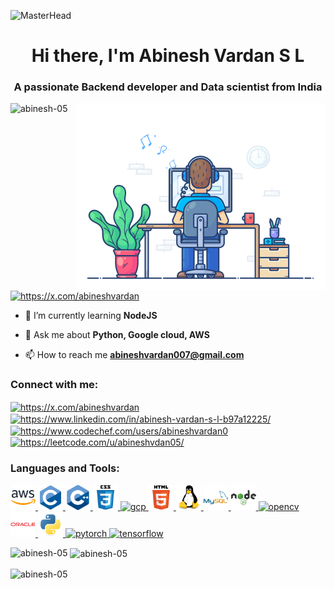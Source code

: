![MasterHead](https://img.freepik.com/premium-vector/web-development-coding-programming-futuristic-banner-computer-code-laptop_3482-5582.jpg?w=996)
<h1 align="center">Hi there, I'm Abinesh Vardan S L</h1>
<h3 align="center">A passionate Backend developer and Data scientist from India</h3>

<img align="right" alt="coding" width="400" src="https://raw.githubusercontent.com/SupianIDz/SupianIDz/main/coding.gif">

<p align="left"> <img src="https://komarev.com/ghpvc/?username=abinesh-05&label=Profile%20views&color=0e75b6&style=flat" alt="abinesh-05" /> </p>

<p align="left"> <a href="https://twitter.com/https://x.com/abineshvardan" target="blank"><img src="https://img.shields.io/twitter/follow/https://x.com/abineshvardan?logo=twitter&style=for-the-badge" alt="https://x.com/abineshvardan" /></a> </p>

- 🌱 I’m currently learning **NodeJS**

- 💬 Ask me about **Python, Google cloud, AWS**

- 📫 How to reach me **abineshvardan007@gmail.com**

<h3 align="left">Connect with me:</h3>
<p align="left">
<a href="https://twitter.com/https://x.com/abineshvardan" target="blank"><img align="center" src="https://raw.githubusercontent.com/rahuldkjain/github-profile-readme-generator/master/src/images/icons/Social/twitter.svg" alt="https://x.com/abineshvardan" height="30" width="40" /></a>
<a href="https://linkedin.com/in/https://www.linkedin.com/in/abinesh-vardan-s-l-b97a12225/" target="blank"><img align="center" src="https://raw.githubusercontent.com/rahuldkjain/github-profile-readme-generator/master/src/images/icons/Social/linked-in-alt.svg" alt="https://www.linkedin.com/in/abinesh-vardan-s-l-b97a12225/" height="30" width="40" /></a>
<a href="https://www.codechef.com/users/https://www.codechef.com/users/abineshvardan0" target="blank"><img align="center" src="https://cdn.jsdelivr.net/npm/simple-icons@3.1.0/icons/codechef.svg" alt="https://www.codechef.com/users/abineshvardan0" height="30" width="40" /></a>
<a href="https://www.leetcode.com/https://leetcode.com/u/abineshvdan05/" target="blank"><img align="center" src="https://raw.githubusercontent.com/rahuldkjain/github-profile-readme-generator/master/src/images/icons/Social/leet-code.svg" alt="https://leetcode.com/u/abineshvdan05/" height="30" width="40" /></a>
</p>

<h3 align="left">Languages and Tools:</h3>
<p align="left"> <a href="https://aws.amazon.com" target="_blank" rel="noreferrer"> <img src="https://raw.githubusercontent.com/devicons/devicon/master/icons/amazonwebservices/amazonwebservices-original-wordmark.svg" alt="aws" width="40" height="40"/> </a> <a href="https://www.cprogramming.com/" target="_blank" rel="noreferrer"> <img src="https://raw.githubusercontent.com/devicons/devicon/master/icons/c/c-original.svg" alt="c" width="40" height="40"/> </a> <a href="https://www.w3schools.com/cpp/" target="_blank" rel="noreferrer"> <img src="https://raw.githubusercontent.com/devicons/devicon/master/icons/cplusplus/cplusplus-original.svg" alt="cplusplus" width="40" height="40"/> </a> <a href="https://www.w3schools.com/css/" target="_blank" rel="noreferrer"> <img src="https://raw.githubusercontent.com/devicons/devicon/master/icons/css3/css3-original-wordmark.svg" alt="css3" width="40" height="40"/> </a> <a href="https://cloud.google.com" target="_blank" rel="noreferrer"> <img src="https://www.vectorlogo.zone/logos/google_cloud/google_cloud-icon.svg" alt="gcp" width="40" height="40"/> </a> <a href="https://www.w3.org/html/" target="_blank" rel="noreferrer"> <img src="https://raw.githubusercontent.com/devicons/devicon/master/icons/html5/html5-original-wordmark.svg" alt="html5" width="40" height="40"/> </a> <a href="https://www.linux.org/" target="_blank" rel="noreferrer"> <img src="https://raw.githubusercontent.com/devicons/devicon/master/icons/linux/linux-original.svg" alt="linux" width="40" height="40"/> </a> <a href="https://www.mysql.com/" target="_blank" rel="noreferrer"> <img src="https://raw.githubusercontent.com/devicons/devicon/master/icons/mysql/mysql-original-wordmark.svg" alt="mysql" width="40" height="40"/> </a> <a href="https://nodejs.org" target="_blank" rel="noreferrer"> <img src="https://raw.githubusercontent.com/devicons/devicon/master/icons/nodejs/nodejs-original-wordmark.svg" alt="nodejs" width="40" height="40"/> </a> <a href="https://opencv.org/" target="_blank" rel="noreferrer"> <img src="https://www.vectorlogo.zone/logos/opencv/opencv-icon.svg" alt="opencv" width="40" height="40"/> </a> <a href="https://www.oracle.com/" target="_blank" rel="noreferrer"> <img src="https://raw.githubusercontent.com/devicons/devicon/master/icons/oracle/oracle-original.svg" alt="oracle" width="40" height="40"/> </a> <a href="https://www.python.org" target="_blank" rel="noreferrer"> <img src="https://raw.githubusercontent.com/devicons/devicon/master/icons/python/python-original.svg" alt="python" width="40" height="40"/> </a> <a href="https://pytorch.org/" target="_blank" rel="noreferrer"> <img src="https://www.vectorlogo.zone/logos/pytorch/pytorch-icon.svg" alt="pytorch" width="40" height="40"/> </a> <a href="https://www.tensorflow.org" target="_blank" rel="noreferrer"> <img src="https://www.vectorlogo.zone/logos/tensorflow/tensorflow-icon.svg" alt="tensorflow" width="40" height="40"/> </a> </p>

<p><img align="left" src="https://github-readme-stats.vercel.app/api/top-langs?username=abinesh-05&show_icons=true&locale=en&layout=compact" alt="abinesh-05" /></p>

<p>&nbsp;<img align="center" src="https://github-readme-stats.vercel.app/api?username=abinesh-05&show_icons=true&locale=en" alt="abinesh-05" /></p>

<p><img align="center" src="https://github-readme-streak-stats.herokuapp.com/?user=abinesh-05&" alt="abinesh-05" /></p>
